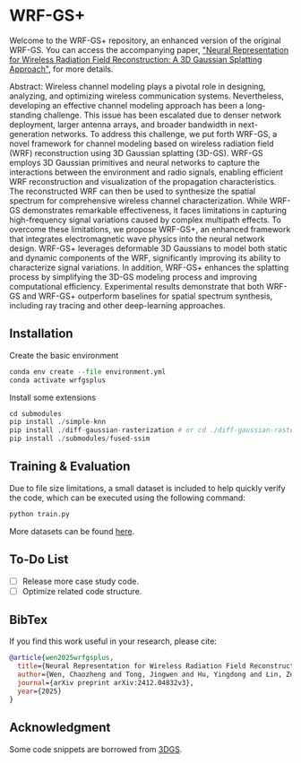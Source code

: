 # WRF-GS+
Welcome to the WRF-GS+ repository, an enhanced version of the original WRF-GS. You can access the accompanying paper, ["Neural Representation for Wireless Radiation Field Reconstruction: A 3D Gaussian Splatting Approach"](https://arxiv.org/abs/2412.04832v3), for more details.

Abstract: Wireless channel modeling plays a pivotal role in designing, analyzing, and optimizing wireless communication systems. Nevertheless, developing an effective channel modeling approach has been a long-standing challenge. This issue has been escalated due to denser network deployment, larger antenna arrays, and broader bandwidth in next-generation networks. To address this challenge, we put forth WRF-GS, a novel framework for channel modeling based on wireless radiation field (WRF) reconstruction using 3D Gaussian splatting (3D-GS). WRF-GS employs 3D Gaussian primitives and neural networks to capture the interactions between the environment and radio signals, enabling efficient WRF reconstruction and visualization of the propagation characteristics. The reconstructed WRF can then be used to synthesize the spatial spectrum for comprehensive wireless channel characterization. While WRF-GS demonstrates remarkable effectiveness, it faces limitations in capturing high-frequency signal variations caused by complex multipath effects. To overcome these limitations, we propose WRF-GS+, an enhanced framework that integrates electromagnetic wave physics into the neural network design. WRF-GS+ leverages deformable 3D Gaussians to model both static and dynamic components of the WRF, significantly improving its ability to characterize signal variations. In addition, WRF-GS+ enhances the splatting process by simplifying the 3D-GS modeling process and improving computational efficiency. Experimental results demonstrate that both WRF-GS and WRF-GS+ outperform baselines for spatial spectrum synthesis, including ray tracing and other deep-learning approaches.

## Installation
Create the basic environment
```python
conda env create --file environment.yml
conda activate wrfgsplus
```
Install some extensions
```python
cd submodules
pip install ./simple-knn
pip install ./diff-gaussian-rasterization # or cd ./diff-gaussian-rasterization && python setup.py develop
pip install ./submodules/fused-ssim
```

## Training & Evaluation
Due to file size limitations, a small dataset is included to help quickly verify the code, which can be executed using the following command:
```python
python train.py
```
More datasets can be found [here](https://github.com/XPengZhao/NeRF2?tab=readme-ov-file).<be>

## To-Do List
- [ ] Release more case study code.
- [ ] Optimize related code structure.

## BibTex
If you find this work useful in your research, please cite:
```bibtex
@article{wen2025wrfgsplus,
  title={Neural Representation for Wireless Radiation Field Reconstruction: A 3D Gaussian Splatting Approach},
  author={Wen, Chaozheng and Tong, Jingwen and Hu, Yingdong and Lin, Zehong and Zhang, Jun},
  journal={arXiv preprint arXiv:2412.04832v3},
  year={2025}
}
```
## Acknowledgment
Some code snippets are borrowed from [3DGS](https://github.com/graphdeco-inria/gaussian-splatting/tree/main).
